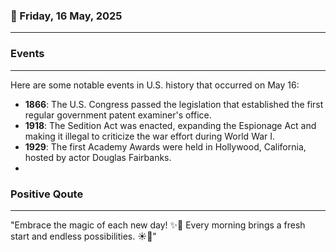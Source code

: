 ### 📅 Friday, 16 May, 2025
------
### Events
------
Here are some notable events in U.S. history that occurred on May 16:

- **1866**: The U.S. Congress passed the legislation that established the first regular government patent examiner's office.
- **1918**: The Sedition Act was enacted, expanding the Espionage Act and making it illegal to criticize the war effort during World War I.
- **1929**: The first Academy Awards were held in Hollywood, California, hosted by actor Douglas Fairbanks.
-
### Positive Qoute
------
"Embrace the magic of each new day! ✨🌈 Every morning brings a fresh start and endless possibilities. ☀️🌟"
